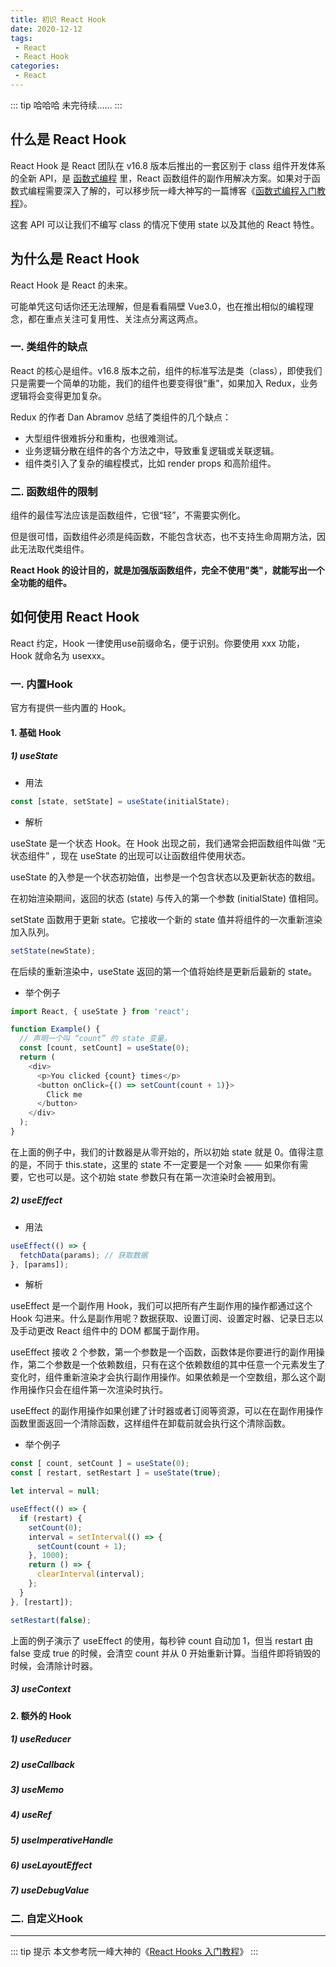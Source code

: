 ```yaml
---
title: 初识 React Hook
date: 2020-12-12
tags:
 - React
 - React Hook
categories: 
 - React
---
```


::: tip 哈哈哈
未完待续……
:::

## 什么是 React Hook

React Hook 是 React 团队在 v16.8 版本后推出的一套区别于 class 组件开发体系的全新 API，是 [函数式编程](https://baike.baidu.com/item/%E5%87%BD%E6%95%B0%E5%BC%8F%E7%BC%96%E7%A8%8B) 里，React 函数组件的副作用解决方案。如果对于函数式编程需要深入了解的，可以移步阮一峰大神写的一篇博客《[函数式编程入门教程](http://www.ruanyifeng.com/blog/2017/02/fp-tutorial.html)》。

这套 API 可以让我们不编写 class 的情况下使用 state 以及其他的 React 特性。

## 为什么是 React Hook

React Hook 是 React 的未来。

可能单凭这句话你还无法理解，但是看看隔壁 Vue3.0，也在推出相似的编程理念，都在重点关注可复用性、关注点分离这两点。

### 一. 类组件的缺点

React 的核心是组件。v16.8 版本之前，组件的标准写法是类（class），即使我们只是需要一个简单的功能，我们的组件也要变得很“重”，如果加入 Redux，业务逻辑将会变得更加复杂。

Redux 的作者 Dan Abramov 总结了类组件的几个缺点：

- 大型组件很难拆分和重构，也很难测试。
- 业务逻辑分散在组件的各个方法之中，导致重复逻辑或关联逻辑。
- 组件类引入了复杂的编程模式，比如 render props 和高阶组件。

### 二. 函数组件的限制

组件的最佳写法应该是函数组件，它很“轻”，不需要实例化。

但是很可惜，函数组件必须是纯函数，不能包含状态，也不支持生命周期方法，因此无法取代类组件。

**React Hook 的设计目的，就是加强版函数组件，完全不使用"类"，就能写出一个全功能的组件。**

## 如何使用 React Hook

React 约定，Hook 一律使用use前缀命名，便于识别。你要使用 xxx 功能，Hook 就命名为 usexxx。

### 一. 内置Hook

官方有提供一些内置的 Hook。

#### 1. 基础 Hook

##### 1) useState

- 用法

```javascript
const [state, setState] = useState(initialState);
```

- 解析

useState 是一个状态 Hook。在 Hook 出现之前，我们通常会把函数组件叫做 “无状态组件” ，现在 useState 的出现可以让函数组件使用状态。

useState 的入参是一个状态初始值，出参是一个包含状态以及更新状态的数组。

在初始渲染期间，返回的状态 (state) 与传入的第一个参数 (initialState) 值相同。

setState 函数用于更新 state。它接收一个新的 state 值并将组件的一次重新渲染加入队列。

``` javascript
setState(newState);
```

在后续的重新渲染中，useState 返回的第一个值将始终是更新后最新的 state。

- 举个例子

``` javascript
import React, { useState } from 'react';

function Example() {
  // 声明一个叫 “count” 的 state 变量。
  const [count, setCount] = useState(0);
  return (
    <div>
      <p>You clicked {count} times</p>
      <button onClick={() => setCount(count + 1)}>
        Click me
      </button>
    </div>
  );
}
```

在上面的例子中，我们的计数器是从零开始的，所以初始 state 就是 0。值得注意的是，不同于 this.state，这里的 state 不一定要是一个对象 —— 如果你有需要，它也可以是。这个初始 state 参数只有在第一次渲染时会被用到。

##### 2) useEffect

- 用法

``` javascript
useEffect(() => {
  fetchData(params); // 获取数据
}, [params]);
```

- 解析

useEffect 是一个副作用 Hook，我们可以把所有产生副作用的操作都通过这个 Hook 勾进来。什么是副作用呢？数据获取、设置订阅、设置定时器、记录日志以及手动更改 React 组件中的 DOM 都属于副作用。

useEffect 接收 2 个参数，第一个参数是一个函数，函数体是你要进行的副作用操作，第二个参数是一个依赖数组，只有在这个依赖数组的其中任意一个元素发生了变化时，组件重新渲染才会执行副作用操作。如果依赖是一个空数组，那么这个副作用操作只会在组件第一次渲染时执行。

useEffect 的副作用操作如果创建了计时器或者订阅等资源，可以在在副作用操作函数里面返回一个清除函数，这样组件在卸载前就会执行这个清除函数。

- 举个例子

```javascript
const [ count, setCount ] = useState(0);
const [ restart, setRestart ] = useState(true);

let interval = null;

useEffect(() => {
  if (restart) {
    setCount(0);
    interval = setInterval(() => {
      setCount(count + 1);
    }, 1000);
    return () => {
      clearInterval(interval);
    };
  }
}, [restart]);

setRestart(false);
```

上面的例子演示了 useEffect 的使用，每秒钟 count 自动加 1，但当 restart 由 false 变成 true 的时候，会清空 count 并从 0 开始重新计算。当组件即将销毁的时候，会清除计时器。

##### 3) useContext

#### 2. 额外的 Hook

##### 1) useReducer

##### 2) useCallback

##### 3) useMemo

##### 4) useRef

##### 5) useImperativeHandle

##### 6) useLayoutEffect

##### 7) useDebugValue

### 二. 自定义Hook

---

::: tip 提示
本文参考阮一峰大神的《[React Hooks 入门教程](http://www.ruanyifeng.com/blog/2019/09/react-hooks.html)》
:::